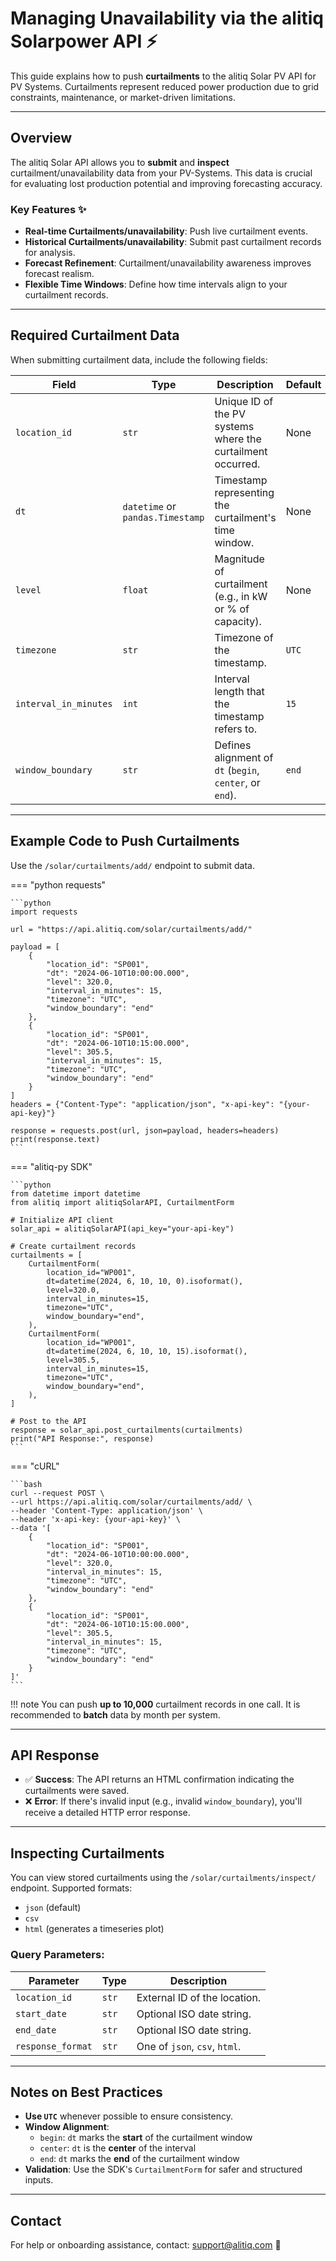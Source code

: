 # Managing Unavailability via the alitiq Solarpower API ⚡

This guide explains how to push **curtailments** to the alitiq Solar PV API for PV Systems. Curtailments represent reduced power production due to grid constraints, maintenance, or market-driven limitations.

---

## Overview

The alitiq Solar API allows you to **submit** and **inspect** curtailment/unavailability data from your PV-Systems. This data is crucial for evaluating lost production potential and improving forecasting accuracy.

### Key Features ✨
- **Real-time Curtailments/unavailability**: Push live curtailment events.  
- **Historical Curtailments/unavailability**: Submit past curtailment records for analysis.  
- **Forecast Refinement**: Curtailment/unavailability awareness improves forecast realism.  
- **Flexible Time Windows**: Define how time intervals align to your curtailment records. 

---

## Required Curtailment Data

When submitting curtailment data, include the following fields:

| **Field**            | **Type**         | **Description**                                                   | **Default**    |
|----------------------|------------------|-------------------------------------------------------------------|----------------|
| `location_id`        | `str`            | Unique ID of the PV systems where the curtailment occurred.       | None           |
| `dt`                 | `datetime` or `pandas.Timestamp` | Timestamp representing the curtailment's time window.         | None           |
| `level`              | `float`          | Magnitude of curtailment (e.g., in kW or % of capacity).          | None           |
| `timezone`           | `str`            | Timezone of the timestamp.                                        | `UTC`          |
| `interval_in_minutes` | `int`           | Interval length that the timestamp refers to.                     | `15`           |
| `window_boundary`    | `str`            | Defines alignment of `dt` (`begin`, `center`, or `end`).          | `end`          |

---

## Example Code to Push Curtailments

Use the `/solar/curtailments/add/` endpoint to submit data.

=== "python requests"

    ```python
    import requests

    url = "https://api.alitiq.com/solar/curtailments/add/"

    payload = [
        {
            "location_id": "SP001",
            "dt": "2024-06-10T10:00:00.000",
            "level": 320.0,
            "interval_in_minutes": 15,
            "timezone": "UTC",
            "window_boundary": "end"
        },
        {
            "location_id": "SP001",
            "dt": "2024-06-10T10:15:00.000",
            "level": 305.5,
            "interval_in_minutes": 15,
            "timezone": "UTC",
            "window_boundary": "end"
        }
    ]
    headers = {"Content-Type": "application/json", "x-api-key": "{your-api-key}"}

    response = requests.post(url, json=payload, headers=headers)
    print(response.text)
    ```

=== "alitiq-py SDK"

    ```python
    from datetime import datetime
    from alitiq import alitiqSolarAPI, CurtailmentForm

    # Initialize API client
    solar_api = alitiqSolarAPI(api_key="your-api-key")

    # Create curtailment records
    curtailments = [
        CurtailmentForm(
            location_id="WP001",
            dt=datetime(2024, 6, 10, 10, 0).isoformat(),
            level=320.0,
            interval_in_minutes=15,
            timezone="UTC",
            window_boundary="end",
        ),
        CurtailmentForm(
            location_id="WP001",
            dt=datetime(2024, 6, 10, 10, 15).isoformat(),
            level=305.5,
            interval_in_minutes=15,
            timezone="UTC",
            window_boundary="end",
        ),
    ]

    # Post to the API
    response = solar_api.post_curtailments(curtailments)
    print("API Response:", response)
    ```

=== "cURL"

    ```bash
    curl --request POST \
    --url https://api.alitiq.com/solar/curtailments/add/ \
    --header 'Content-Type: application/json' \
    --header 'x-api-key: {your-api-key}' \
    --data '[
        {
            "location_id": "SP001",
            "dt": "2024-06-10T10:00:00.000",
            "level": 320.0,
            "interval_in_minutes": 15,
            "timezone": "UTC",
            "window_boundary": "end"
        },
        {
            "location_id": "SP001",
            "dt": "2024-06-10T10:15:00.000",
            "level": 305.5,
            "interval_in_minutes": 15,
            "timezone": "UTC",
            "window_boundary": "end"
        }
    ]'
    ```

!!! note
    You can push **up to 10,000** curtailment records in one call. It is recommended to **batch** data by month per system.

---

## API Response

- ✅ **Success**: The API returns an HTML confirmation indicating the curtailments were saved.  
- ❌ **Error**: If there's invalid input (e.g., invalid `window_boundary`), you'll receive a detailed HTTP error response.

---

## Inspecting Curtailments

You can view stored curtailments using the `/solar/curtailments/inspect/` endpoint. Supported formats:  
- `json` (default)  
- `csv`  
- `html` (generates a timeseries plot)

### Query Parameters:

| Parameter     | Type     | Description                                  |
|---------------|----------|----------------------------------------------|
| `location_id` | `str`    | External ID of the location.                 |
| `start_date`  | `str`    | Optional ISO date string.                    |
| `end_date`    | `str`    | Optional ISO date string.                    |
| `response_format` | `str` | One of `json`, `csv`, `html`.               |

---

## Notes on Best Practices

- **Use `UTC`** whenever possible to ensure consistency.  
- **Window Alignment**:
    - `begin`: `dt` marks the **start** of the curtailment window  
    - `center`: `dt` is the **center** of the interval  
    - `end`: `dt` marks the **end** of the curtailment window  
- **Validation**: Use the SDK's `CurtailmentForm` for safer and structured inputs.  

---

## Contact

For help or onboarding assistance, contact: [support@alitiq.com](mailto:support@alitiq.com) 💬